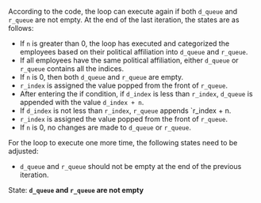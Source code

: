 According to the code, the loop can execute again if both `d_queue` and `r_queue` are not empty. At the end of the last iteration, the states are as follows:
- If `n` is greater than 0, the loop has executed and categorized the employees based on their political affiliation into `d_queue` and `r_queue`.
- If all employees have the same political affiliation, either `d_queue` or `r_queue` contains all the indices.
- If `n` is 0, then both `d_queue` and `r_queue` are empty.
- `r_index` is assigned the value popped from the front of `r_queue`.
- After entering the if condition, if `d_index` is less than `r_index`, `d_queue` is appended with the value `d_index + n`.
- If `d_index` is not less than `r_index`, `r_queue` appends `r_index + n.
- `r_index` is assigned the value popped from the front of `r_queue`.
- If `n` is 0, no changes are made to `d_queue` or `r_queue`.

For the loop to execute one more time, the following states need to be adjusted:
- `d_queue` and `r_queue` should not be empty at the end of the previous iteration.

State: **`d_queue` and `r_queue` are not empty**